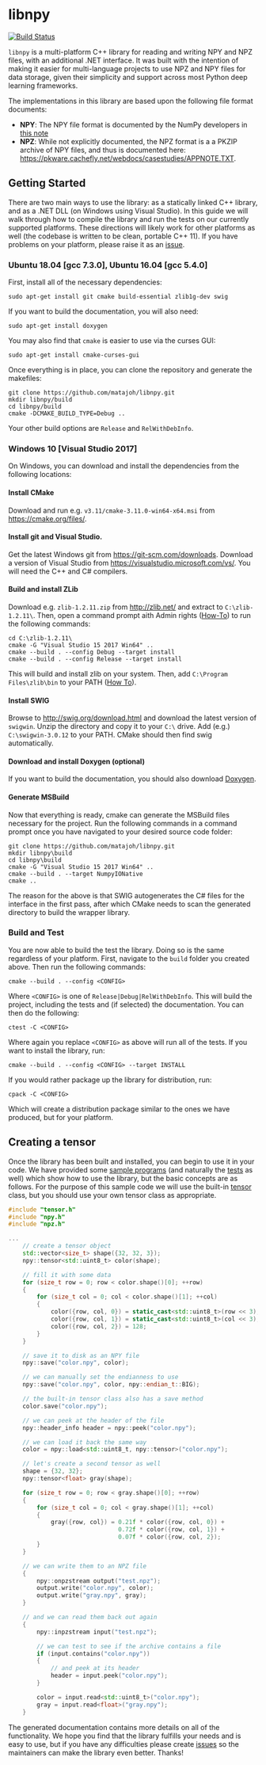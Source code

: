 # libnpy

[![Build Status](https://travis-ci.com/matajoh/libnpy.svg?token=mQKh8ae3m6BDSeGHqxyY&branch=master)](https://travis-ci.com/matajoh/libnpy)

`libnpy` is a multi-platform C++ library for reading and writing NPY and
NPZ files, with an additional .NET interface. It was built with the 
intention of making it easier for multi-language projects to use NPZ and
NPY files for data storage, given their simplicity and support across
most Python deep learning frameworks.

The implementations in this library are based upon the following file
format documents:
- **NPY**: The NPY file format is documented by the NumPy developers
           in [this note](https://docs.scipy.org/doc/numpy/reference/generated/numpy.lib.format.html)
- **NPZ**: While not explicitly documented, the NPZ format is a
           a PKZIP archive of NPY files, and thus is documented
           here: https://pkware.cachefly.net/webdocs/casestudies/APPNOTE.TXT.

## Getting Started

There are two main ways to use the library: as a statically linked C++
library, and as a .NET DLL (on Windows using Visual Studio). In this
guide we will walk through how to compile the library and run the tests
on our currently supported platforms. These directions will likely
work for other platforms as well (the codebase is written to be clean,
portable C++ 11). If you have problems on your platform, please raise
it as an [issue](https://github.com/matajoh/libnpy/issues).

### Ubuntu 18.04 [gcc 7.3.0], Ubuntu 16.04 [gcc 5.4.0]

First, install all of the necessary dependencies:

    sudo apt-get install git cmake build-essential zlib1g-dev swig

If you want to build the documentation, you will also need:

    sudo apt-get install doxygen

You may also find that `cmake` is easier to use via the curses GUI:

    sudo apt-get install cmake-curses-gui

Once everything is in place, you can clone the repository and generate the
makefiles:

    git clone https://github.com/matajoh/libnpy.git
    mkdir libnpy/build
    cd libnpy/build
    cmake -DCMAKE_BUILD_TYPE=Debug ..

Your other build options are `Release` and `RelWithDebInfo`.

### Windows 10 [Visual Studio 2017]

On Windows, you can download and install the dependencies from the following
locations:

#### Install CMake
Download and run e.g. `v3.11/cmake-3.11.0-win64-x64.msi` from
https://cmake.org/files/.

#### Install git and Visual Studio.
Get the latest Windows git from https://git-scm.com/downloads. Download a
version of Visual Studio from https://visualstudio.microsoft.com/vs/. You
will need the C++ and C# compilers.

#### Build and install ZLib 
Download e.g. `zlib-1.2.11.zip` from http://zlib.net/ and extract to
`C:\zlib-1.2.11\`. Then, open a command prompt aith Admin rights
([How-To](https://technet.microsoft.com/en-us/library/cc947813(v=ws.10).aspx))
to run the following commands:

    cd C:\zlib-1.2.11\
    cmake -G "Visual Studio 15 2017 Win64" ..
    cmake --build . --config Debug --target install
    cmake --build . --config Release --target install

This will build and install zlib on your system. Then, add
`C:\Program Files\zlib\bin` to your PATH
([How To](https://support.microsoft.com/en-us/kb/310519)).

#### Install SWIG
Browse to http://swig.org/download.html and download the latest version of
`swigwin`. Unzip the directory and copy it to your `C:\` drive. Add (e.g.)
`C:\swigwin-3.0.12` to your PATH. CMake should then find swig automatically.

#### Download and install Doxygen (optional)
If you want to build the documentation, you should also download
[Doxygen](http://www.doxygen.nl/). 

#### Generate MSBuild
Now that everything is ready, cmake can generate the MSBuild files necessary
for the project. Run the following commands in a command prompt once you have
navigated to your desired source code folder:

    git clone https://github.com/matajoh/libnpy.git
    mkdir libnpy\build
    cd libnpy\build
    cmake -G "Visual Studio 15 2017 Win64" ..
    cmake --build . --target NumpyIONative
    cmake ..

The reason for the above is that SWIG autogenerates the C# files for the
interface in the first pass, after which CMake needs to scan the generated
directory to build the wrapper library.

### Build and Test
You are now able to build the test the library. Doing so is the same
regardless of your platform. First, navigate to the `build` folder you
created above. Then run the following commands:

    cmake --build . --config <CONFIG>

Where `<CONFIG>` is one of `Release|Debug|RelWithDebInfo`. This will build
the project, including the tests and (if selected) the documentation. You
can then do the following:

    ctest -C <CONFIG>

Where again you replace `<CONFIG>` as above will run all of the tests.
If you want to install the library, run:

    cmake --build . --config <CONFIG> --target INSTALL

If you would rather package up the library for distribution, run:

    cpack -C <CONFIG>

Which will create a distribution package similar to the ones we have
produced, but for your platform.

## Creating a tensor

Once the library has been built and installed, you can begin to use it
in your code. We have provided some
[sample programs](https://github.com/matajoh/libnpy/tree/master/samples)
(and naturally the [tests](https://github.com/matajoh/libnpy/tree/master/test)
as well) which show how to use the library, but the basic concepts are as follows.
For the purpose of this sample code we will use the built-in [tensor](src/tensor.h)
class, but you should use your own tensor class as appropriate.

```C++
#include "tensor.h"
#include "npy.h"
#include "npz.h"

...
    // create a tensor object
    std::vector<size_t> shape({32, 32, 3});
    npy::tensor<std::uint8_t> color(shape);

    // fill it with some data
    for (size_t row = 0; row < color.shape()[0]; ++row)
    {
        for (size_t col = 0; col < color.shape()[1]; ++col)
        {
            color({row, col, 0}) = static_cast<std::uint8_t>(row << 3);
            color({row, col, 1}) = static_cast<std::uint8_t>(col << 3);
            color({row, col, 2}) = 128;
        }
    }

    // save it to disk as an NPY file
    npy::save("color.npy", color);

    // we can manually set the endianness to use
    npy::save("color.npy", color, npy::endian_t::BIG);

    // the built-in tensor class also has a save method
    color.save("color.npy");

    // we can peek at the header of the file
    npy::header_info header = npy::peek("color.npy");

    // we can load it back the same way
    color = npy::load<std::uint8_t, npy::tensor>("color.npy");

    // let's create a second tensor as well
    shape = {32, 32};
    npy::tensor<float> gray(shape);

    for (size_t row = 0; row < gray.shape()[0]; ++row)
    {
        for (size_t col = 0; col < gray.shape()[1]; ++col)
        {
            gray({row, col}) = 0.21f * color({row, col, 0}) +
                               0.72f * color({row, col, 1}) +
                               0.07f * color({row, col, 2});
        }
    }

    // we can write them to an NPZ file
    {
        npy::onpzstream output("test.npz");
        output.write("color.npy", color);
        output.write("gray.npy", gray);
    }

    // and we can read them back out again
    {
        npy::inpzstream input("test.npz");

        // we can test to see if the archive contains a file
        if (input.contains("color.npy"))
        {
            // and peek at its header
            header = input.peek("color.npy");
        }

        color = input.read<std::uint8_t>("color.npy");
        gray = input.read<float>("gray.npy");
    }
```

The generated documentation contains more details on all of the functionality.
We hope you find that the library fulfills your needs and is easy to use, but
if you have any difficulties please create
[issues](https://github.com/matajoh/libnpy/issues) so the maintainers can make
the library even better. Thanks!